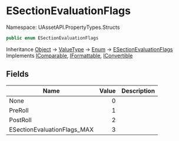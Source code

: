 # ESectionEvaluationFlags

Namespace: UAssetAPI.PropertyTypes.Structs

```csharp
public enum ESectionEvaluationFlags
```

Inheritance [Object](https://docs.microsoft.com/en-us/dotnet/api/system.object) → [ValueType](https://docs.microsoft.com/en-us/dotnet/api/system.valuetype) → [Enum](https://docs.microsoft.com/en-us/dotnet/api/system.enum) → [ESectionEvaluationFlags](./uassetapi.propertytypes.structs.esectionevaluationflags.md)<br>
Implements [IComparable](https://docs.microsoft.com/en-us/dotnet/api/system.icomparable), [IFormattable](https://docs.microsoft.com/en-us/dotnet/api/system.iformattable), [IConvertible](https://docs.microsoft.com/en-us/dotnet/api/system.iconvertible)

## Fields

| Name | Value | Description |
| --- | --: | --- |
| None | 0 |  |
| PreRoll | 1 |  |
| PostRoll | 2 |  |
| ESectionEvaluationFlags_MAX | 3 |  |
